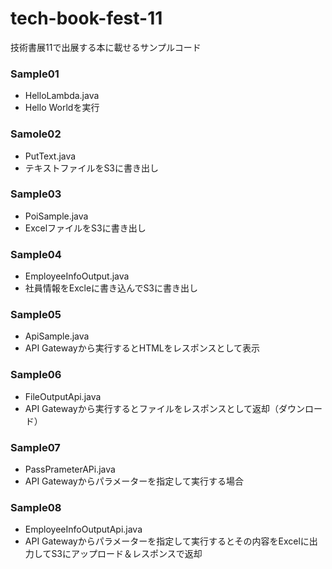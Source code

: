# tech-book-fest-11
技術書展11で出展する本に載せるサンプルコード


### Sample01
- HelloLambda.java
- Hello Worldを実行

### Samole02
- PutText.java
- テキストファイルをS3に書き出し

### Sample03
- PoiSample.java
- ExcelファイルをS3に書き出し

### Sample04
- EmployeeInfoOutput.java
- 社員情報をExcleに書き込んでS3に書き出し

### Sample05
- ApiSample.java
- API Gatewayから実行するとHTMLをレスポンスとして表示

### Sample06
- FileOutputApi.java
- API Gatewayから実行するとファイルをレスポンスとして返却（ダウンロード）

### Sample07
- PassPrameterAPi.java
- API Gatewayからパラメーターを指定して実行する場合

### Sample08
- EmployeeInfoOutputApi.java
- API Gatewayからパラメーターを指定して実行するとその内容をExcelに出力してS3にアップロード＆レスポンスで返却



